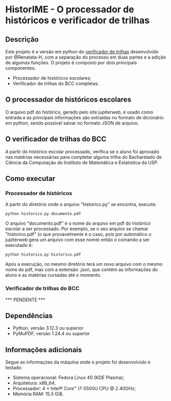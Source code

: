 # HistorIME - O processador de históricos e verificador de trilhas

## Descrição
Este projeto é a versão em python do [verificador de trilhas](https://github.com/Renatata-H/checagem_de_trilha_BCC_IME_USP) desenvolvido por @Renatata-H, com
a separação do processo em duas partes e a adição de algumas funções. O projeto é composto por 
dois principais componentes:
* Processador de históricos escolares;
* Verificador de trilhas do BCC completas.

## O processador de históricos escolares
O arquivo pdf do histórico, gerado pelo site jupiterweb, é usado como entrada e as principais
informações são extraídas no formato de dicionário em python, sendo possível salvar no formato
JSON de arquivo.

## O verificador de trilhas do BCC
A partir do histórico escolar processado, verifica se o aluno foi aprovado nas matérias necessárias
para completar alguma trilha do Bacharelado de Ciência da Computação do Instituto de Matemática e
Estatística da USP.

## Como executar

### Processador de históricos
A partir do diretório onde o arquivo "historico.py" se encontra, execute:
```
python historico.py documento.pdf
```
O arquivo "documento.pdf" é o nome do arquivo em pdf do histórico escolar
a ser processado. Por exemplo, se o seu arquivo se chamar "historico.pdf"
(o que provavelmente é o caso, pois por automático o jupiterweb gera um
arquivo com esse nome) então o comando a ser executado é:
```
python historico.py historico.pdf
```
Após a execução, no mesmo diretório terá um novo arquivo com o mesmo nome
do pdf, mas com a extensão .json, que contém as informações do aluno e as
matérias cursadas até o momento.

### Verificador de trilhas do BCC
*** PENDENTE ***

## Dependências
- Python, versão 3.12.3 ou superior
- PyMuPDF, versão 1.24.4 ou superior

## Informações adicionais
Segue as informações da máquina onde o projeto foi desenvolvido e testado:
- Sistema operacional: Fedora Linux 40 (KDE Plasma);
- Arquitetura: x86_64;
- Processador: 4 × Intel® Core™ i7-5500U CPU @ 2.40GHz;
- Memória RAM: 15.5 GiB.
